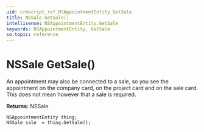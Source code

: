 ```yaml
---
uid: crmscript_ref_NSAppointmentEntity_GetSale
title: NSSale GetSale()
intellisense: NSAppointmentEntity.GetSale
keywords: NSAppointmentEntity, GetSale
so.topic: reference
---
```


# NSSale GetSale()

An appointment may also be connected to a sale, so you see the appointment on the company card, on the project card and on the sale card. This does not mean however that a sale is required.

**Returns:** NSSale

```crmscript
NSAppointmentEntity thing;
NSSale sale  = thing.GetSale();
```

